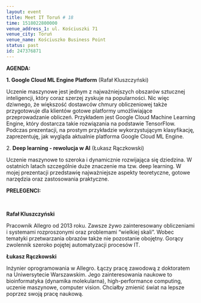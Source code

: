 ```yaml
---
layout: event
title: Meet IT Toruń # 18
time: 1518022800000
venue_address_1: ul. Kościuszki 71
venue_city: Toruń
venue_name: Kościuszko Business Point
status: past
id: 247376871
---
```


<p>
  <b>AGENDA: </b>
</p>
<p>
  <b>1. Google Cloud ML Engine Platform</b> (Rafał Kluszczyński)</p>
<p>Uczenie maszynowe jest jednym z najważniejszych obszarów sztucznej inteligencji, który coraz szerzej zyskuje na popularności. Nic więc dziwnego, że większość dostawców chmury obliczeniowej także przygotowuje dla klientów gotowe platformy umożliwiające
  przeprowadzanie obliczeń. Przykładem jest Google Cloud Machine Learning Engine, który dostarcza takie rozwiązania na podstawie TensorFlow. Podczas prezentacji, na prostym przykładzie wykorzystującym klasyfikację, zaprezentuję, jak wygląda aktualnie
  platforma Google Cloud ML Engine.</p>
<p>2.
  <b>Deep learning - rewolucja w AI</b> (Łukasz Rączkowski)</p>
<p>Uczenie maszynowe to szeroka i dynamicznie rozwijająca się dziedzina. W ostatnich latach szczególnie duże znaczenie ma tzw. deep learning. W mojej prezentacji przedstawię najważniejsze aspekty teoretyczne, gotowe narzędzia oraz zastosowania praktyczne. </p>
<p>
  <b>PRELEGENCI: </b>
</p>
<p>
  <b>
    <br/>
  </b>
</p>
<p>
  <b>Rafał Kluszczyński</b>
</p>
<p>Pracownik Allegro od 2013 roku. Zawsze żywo zainteresowany obliczeniami i systemami rozproszonymi oraz problemami “wielkiej skali”. Wobec tematyki przetwarzania obrazów także nie pozostanie obojętny. Gorący zwolennik szeroko pojętej automatyzacji procesów
  IT.</p>
<p>
  <b>Łukasz Rączkowski</b>
</p>
<p>Inżynier oprogramowania w Allegro. Łączy pracę zawodową z doktoratem na Uniwersytecie Warszawskim. Jego zainteresowania naukowe to bioinformatyka (dynamika molekularna), high-performance computing, uczenie maszynowe, computer vision. Chciałby zmienić
  świat na lepsze poprzez swoją pracę naukową.</p>
